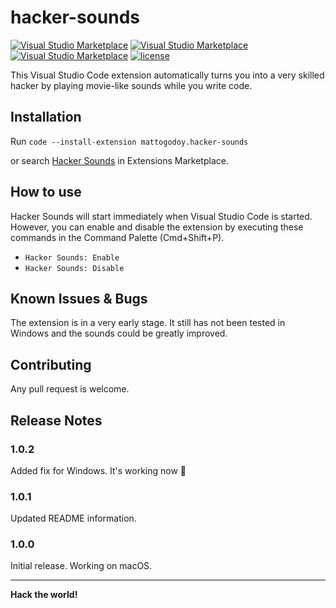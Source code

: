 # hacker-sounds

[![Visual Studio Marketplace](https://img.shields.io/vscode-marketplace/v/mattogodoy.hacker-sounds.svg)](https://marketplace.visualstudio.com/items?itemName=mattogodoy.hacker-sounds)
[![Visual Studio Marketplace](https://img.shields.io/vscode-marketplace/d/mattogodoy.hacker-sounds.svg)](https://marketplace.visualstudio.com/items?itemName=mattogodoy.hacker-sounds)
[![Visual Studio Marketplace](https://img.shields.io/vscode-marketplace/r/mattogodoy.hacker-sounds.svg)](https://marketplace.visualstudio.com/items?itemName=mattogodoy.hacker-sounds)
[![license](https://img.shields.io/github/license/mashape/apistatus.svg)](https://github.com/jengjeng/aural-coding-vscode/blob/master/LICENSE)

This Visual Studio Code extension automatically turns you into a very skilled hacker by playing movie-like sounds while you write code.

## Installation

Run `code --install-extension mattogodoy.hacker-sounds`

or search [Hacker Sounds](https://marketplace.visualstudio.com/items?itemName=mattogodoy.hacker-sounds) in Extensions Marketplace.

## How to use

Hacker Sounds will start immediately when Visual Studio Code is started. However, you can enable and disable the extension by executing these commands in the Command Palette (Cmd+Shift+P).

- `Hacker Sounds: Enable`
- `Hacker Sounds: Disable`

## Known Issues & Bugs

The extension is in a very early stage. It still has not been tested in Windows and the sounds could be greatly improved.

## Contributing

Any pull request is welcome.

## Release Notes

### 1.0.2

Added fix for Windows. It's working now 🎉

### 1.0.1

Updated README information.

### 1.0.0

Initial release. Working on macOS.

-----------------------------------------------------------------------------------------------------------

**Hack the world!**
